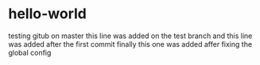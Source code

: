 # hello-world
testing gitub on master
this line was added on the test branch
and this line was added after the first commit
finally this one was added affer fixing the global config
